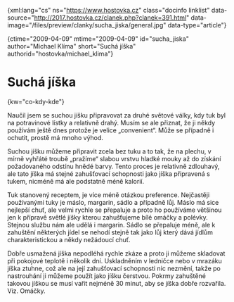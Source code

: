 
{xml:lang="cs" ns="https://www.hostovka.cz" class="docinfo linklist" data-source="http://2017.hostovka.cz/clanek.php?clanek=391.html" data-image="/files/preview/clanky/sucha_jiska/general.jpg" data-type="article"}

{ctime="2009-04-09" mtime="2009-04-09" id="sucha\_jiska" author="Michael Klíma" short="Suchá jíška" authorid="hostovka/michael\_klima"}

# Suchá jíška

<!-- generated attribute kw by user_udpatekw.sh on 2020-02-28, do not edit -->

{kw="co-kdy-kde"}

Naučil jsem se suchou jíšku připravovat za druhé světové války, kdy tuk byl na potravinové lístky a relativně drahý. Musím se ale přiznat, že ji někdy používám ještě dnes protože je velice „convenient“. Může se případně i ochutit, prostě má mnoho výhod.

Suchou jíšku můžeme připravit zcela bez tuku a to tak, že na plechu, v mírně vyhřáté troubě „pražíme“ slabou vrstvu hladké mouky až do získání požadovaného odstínu hnědé barvy. Tento proces je relativně zdlouhavý, ale tato jíška má stejné zahušťovací schopnosti jako jíška připravená s tukem, nicméně má ale podstatně méně kalorií.

Tuk stanovený receptem, je více méně otázkou preference. Nejčastěji používanými tuky je máslo, margarin, sádlo a případně lůj. Máslo má sice nejlepší chuť, ale velmi rychle se přepaluje a proto ho používáme většinou jen k přípravě světlé jíšky kterou zahušťujeme bílé omáčky a polévky. Stejnou službu nám ale udělá i margarin. Sádlo se přepaluje méně, ale k zahuštění některých jídel se nehodí stejně tak jako lůj který dává jídlům charakteristickou a někdy nežádoucí chuť.

Dobře usmažená jíška nepodléhá rychle zkáze a proto ji můžeme skladovat při pokojové teplotě i několik dní. Uskladněním v ledničce nebo v mrazáku jíška ztuhne, což ale na její zahušťovací schopnosti nic nezmění, takže po nastrouhání ji můžeme použít jako jíšku čerstvou. Pokrmy zahuštěné takovou jíškou se musí vařit nejméně 30 minut, aby se jíška dobře rozvařila. Viz. Omáčky.

